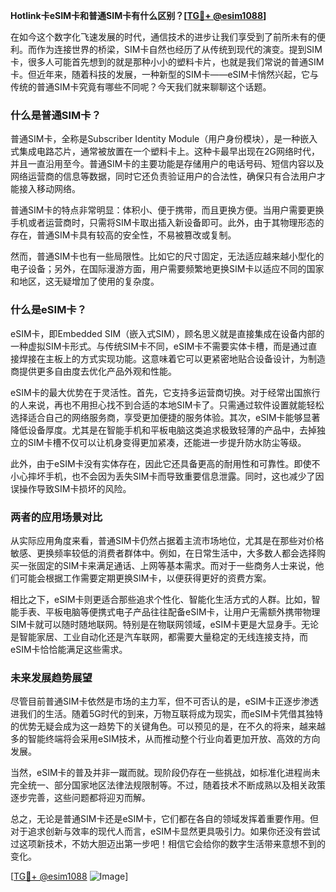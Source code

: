 **Hotlink卡eSIM卡和普通SIM卡有什么区别？[[TG💪+ @esim1088](https://t.me/s/esim1088)]**

在如今这个数字化飞速发展的时代，通信技术的进步让我们享受到了前所未有的便利。而作为连接世界的桥梁，SIM卡自然也经历了从传统到现代的演变。提到SIM卡，很多人可能首先想到的就是那种小小的塑料卡片，也就是我们常说的普通SIM卡。但近年来，随着科技的发展，一种新型的SIM卡——eSIM卡悄然兴起，它与传统的普通SIM卡究竟有哪些不同呢？今天我们就来聊聊这个话题。

### **什么是普通SIM卡？**

普通SIM卡，全称是Subscriber Identity Module（用户身份模块），是一种嵌入式集成电路芯片，通常被放置在一个塑料卡上。这种卡最早出现在2G网络时代，并且一直沿用至今。普通SIM卡的主要功能是存储用户的电话号码、短信内容以及网络运营商的信息等数据，同时它还负责验证用户的合法性，确保只有合法用户才能接入移动网络。

普通SIM卡的特点非常明显：体积小、便于携带，而且更换方便。当用户需要更换手机或者运营商时，只需将SIM卡取出插入新设备即可。此外，由于其物理形态的存在，普通SIM卡具有较高的安全性，不易被篡改或复制。

然而，普通SIM卡也有一些局限性。比如它的尺寸固定，无法适应越来越小型化的电子设备；另外，在国际漫游方面，用户需要频繁地更换SIM卡以适应不同的国家和地区，这无疑增加了使用的复杂度。

### **什么是eSIM卡？**

eSIM卡，即Embedded SIM（嵌入式SIM），顾名思义就是直接集成在设备内部的一种虚拟SIM卡形式。与传统SIM卡不同，eSIM卡不需要实体卡槽，而是通过直接焊接在主板上的方式实现功能。这意味着它可以更紧密地贴合设备设计，为制造商提供更多自由度去优化产品外观和性能。

eSIM卡的最大优势在于灵活性。首先，它支持多运营商切换。对于经常出国旅行的人来说，再也不用担心找不到合适的本地SIM卡了。只需通过软件设置就能轻松选择适合自己的网络服务商，享受更加便捷的服务体验。其次，eSIM卡能够显著降低设备厚度。尤其是在智能手机和平板电脑这类追求极致轻薄的产品中，去掉独立的SIM卡槽不仅可以让机身变得更加紧凑，还能进一步提升防水防尘等级。

此外，由于eSIM卡没有实体存在，因此它还具备更高的耐用性和可靠性。即使不小心摔坏手机，也不会因为丢失SIM卡而导致重要信息泄露。同时，这也减少了因误操作导致SIM卡损坏的风险。

### **两者的应用场景对比**

从实际应用角度来看，普通SIM卡仍然占据着主流市场地位，尤其是在那些对价格敏感、更换频率较低的消费者群体中。例如，在日常生活中，大多数人都会选择购买一张固定的SIM卡来满足通话、上网等基本需求。而对于一些商务人士来说，他们可能会根据工作需要定期更换SIM卡，以便获得更好的资费方案。

相比之下，eSIM卡则更适合那些追求个性化、智能化生活方式的人群。比如，智能手表、平板电脑等便携式电子产品往往配备eSIM卡，让用户无需额外携带物理SIM卡就可以随时随地联网。特别是在物联网领域，eSIM卡更是大显身手。无论是智能家居、工业自动化还是汽车联网，都需要大量稳定的无线连接支持，而eSIM卡恰恰能满足这些需求。

### **未来发展趋势展望**

尽管目前普通SIM卡依然是市场的主力军，但不可否认的是，eSIM卡正逐步渗透进我们的生活。随着5G时代的到来，万物互联将成为现实，而eSIM卡凭借其独特的优势无疑会成为这一趋势下的关键角色。可以预见的是，在不久的将来，越来越多的智能终端将会采用eSIM技术，从而推动整个行业向着更加开放、高效的方向发展。

当然，eSIM卡的普及并非一蹴而就。现阶段仍存在一些挑战，如标准化进程尚未完全统一、部分国家地区法律法规限制等。不过，随着技术不断成熟以及相关政策逐步完善，这些问题都将迎刃而解。

总之，无论是普通SIM卡还是eSIM卡，它们都在各自的领域发挥着重要作用。但对于追求创新与效率的现代人而言，eSIM卡显然更具吸引力。如果你还没有尝试过这项新技术，不妨大胆迈出第一步吧！相信它会给你的数字生活带来意想不到的变化。

[[TG💪+ @esim1088](https://t.me/s/esim1088) ![Image](https://i.postimg.cc/4NQfJmqS/Snipaste-2025-05-13-00-14-12.png)]